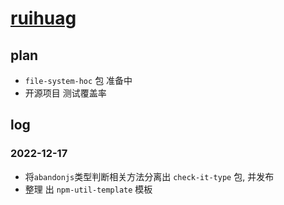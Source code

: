 # [ruihuag](https://guanruihua.github.io/#/)

## plan

- `file-system-hoc` 包 准备中
- 开源项目 测试覆盖率

## log

### 2022-12-17

- 将`abandonjs`类型判断相关方法分离出 `check-it-type` 包, 并发布
- 整理 出 `npm-util-template` 模板
